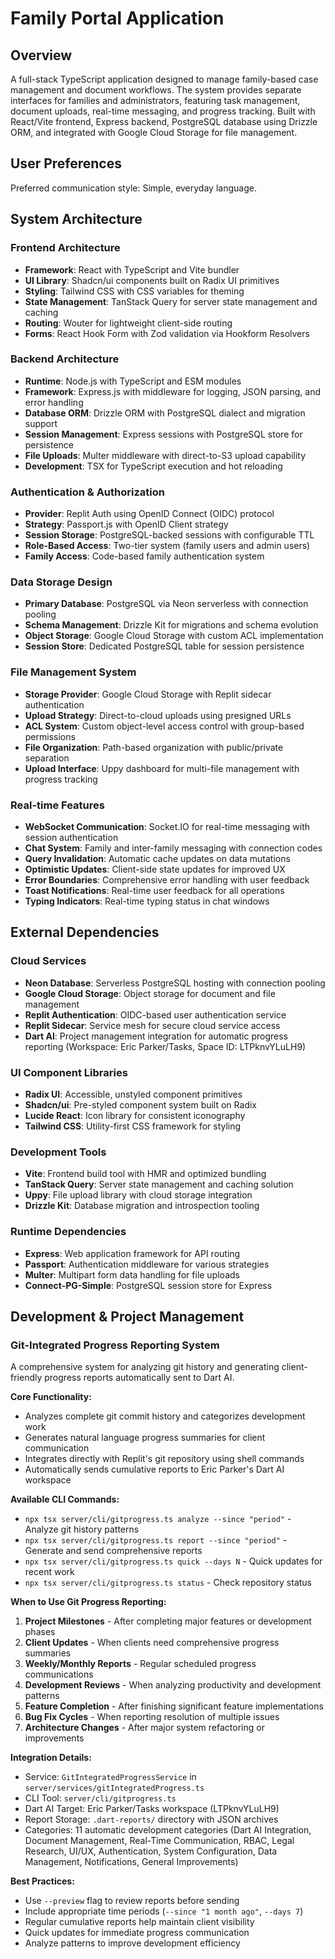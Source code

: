 # Family Portal Application

## Overview

A full-stack TypeScript application designed to manage family-based case management and document workflows. The system provides separate interfaces for families and administrators, featuring task management, document uploads, real-time messaging, and progress tracking. Built with React/Vite frontend, Express backend, PostgreSQL database using Drizzle ORM, and integrated with Google Cloud Storage for file management.

## User Preferences

Preferred communication style: Simple, everyday language.

## System Architecture

### Frontend Architecture
- **Framework**: React with TypeScript and Vite bundler
- **UI Library**: Shadcn/ui components built on Radix UI primitives
- **Styling**: Tailwind CSS with CSS variables for theming
- **State Management**: TanStack Query for server state management and caching
- **Routing**: Wouter for lightweight client-side routing
- **Forms**: React Hook Form with Zod validation via Hookform Resolvers

### Backend Architecture
- **Runtime**: Node.js with TypeScript and ESM modules
- **Framework**: Express.js with middleware for logging, JSON parsing, and error handling
- **Database ORM**: Drizzle ORM with PostgreSQL dialect and migration support
- **Session Management**: Express sessions with PostgreSQL store for persistence
- **File Uploads**: Multer middleware with direct-to-S3 upload capability
- **Development**: TSX for TypeScript execution and hot reloading

### Authentication & Authorization
- **Provider**: Replit Auth using OpenID Connect (OIDC) protocol
- **Strategy**: Passport.js with OpenID Client strategy
- **Session Storage**: PostgreSQL-backed sessions with configurable TTL
- **Role-Based Access**: Two-tier system (family users and admin users)
- **Family Access**: Code-based family authentication system

### Data Storage Design
- **Primary Database**: PostgreSQL via Neon serverless with connection pooling
- **Schema Management**: Drizzle Kit for migrations and schema evolution
- **Object Storage**: Google Cloud Storage with custom ACL implementation
- **Session Store**: Dedicated PostgreSQL table for session persistence

### File Management System
- **Storage Provider**: Google Cloud Storage with Replit sidecar authentication
- **Upload Strategy**: Direct-to-cloud uploads using presigned URLs
- **ACL System**: Custom object-level access control with group-based permissions
- **File Organization**: Path-based organization with public/private separation
- **Upload Interface**: Uppy dashboard for multi-file management with progress tracking

### Real-time Features
- **WebSocket Communication**: Socket.IO for real-time messaging with session authentication
- **Chat System**: Family and inter-family messaging with connection codes
- **Query Invalidation**: Automatic cache updates on data mutations
- **Optimistic Updates**: Client-side state updates for improved UX
- **Error Boundaries**: Comprehensive error handling with user feedback
- **Toast Notifications**: Real-time user feedback for all operations
- **Typing Indicators**: Real-time typing status in chat windows

## External Dependencies

### Cloud Services
- **Neon Database**: Serverless PostgreSQL hosting with connection pooling
- **Google Cloud Storage**: Object storage for document and file management
- **Replit Authentication**: OIDC-based user authentication service
- **Replit Sidecar**: Service mesh for secure cloud service access
- **Dart AI**: Project management integration for automatic progress reporting (Workspace: Eric Parker/Tasks, Space ID: LTPknvYLuLH9)

### UI Component Libraries
- **Radix UI**: Accessible, unstyled component primitives
- **Shadcn/ui**: Pre-styled component system built on Radix
- **Lucide React**: Icon library for consistent iconography
- **Tailwind CSS**: Utility-first CSS framework for styling

### Development Tools
- **Vite**: Frontend build tool with HMR and optimized bundling
- **TanStack Query**: Server state management and caching solution
- **Uppy**: File upload library with cloud storage integration
- **Drizzle Kit**: Database migration and introspection tooling

### Runtime Dependencies
- **Express**: Web application framework for API routing
- **Passport**: Authentication middleware for various strategies
- **Multer**: Multipart form data handling for file uploads
- **Connect-PG-Simple**: PostgreSQL session store for Express

## Development & Project Management

### Git-Integrated Progress Reporting System
A comprehensive system for analyzing git history and generating client-friendly progress reports automatically sent to Dart AI.

**Core Functionality:**
- Analyzes complete git commit history and categorizes development work
- Generates natural language progress summaries for client communication
- Integrates directly with Replit's git repository using shell commands
- Automatically sends cumulative reports to Eric Parker's Dart AI workspace

**Available CLI Commands:**
- `npx tsx server/cli/gitprogress.ts analyze --since "period"` - Analyze git history patterns
- `npx tsx server/cli/gitprogress.ts report --since "period"` - Generate and send comprehensive reports
- `npx tsx server/cli/gitprogress.ts quick --days N` - Quick updates for recent work
- `npx tsx server/cli/gitprogress.ts status` - Check repository status

**When to Use Git Progress Reporting:**
1. **Project Milestones** - After completing major features or development phases
2. **Client Updates** - When clients need comprehensive progress summaries
3. **Weekly/Monthly Reports** - Regular scheduled progress communications
4. **Development Reviews** - When analyzing productivity and development patterns
5. **Feature Completion** - After finishing significant feature implementations
6. **Bug Fix Cycles** - When reporting resolution of multiple issues
7. **Architecture Changes** - After major system refactoring or improvements

**Integration Details:**
- Service: `GitIntegratedProgressService` in `server/services/gitIntegratedProgress.ts`
- CLI Tool: `server/cli/gitprogress.ts`
- Dart AI Target: Eric Parker/Tasks workspace (LTPknvYLuLH9)
- Report Storage: `.dart-reports/` directory with JSON archives
- Categories: 11 automatic development categories (Dart AI Integration, Document Management, Real-Time Communication, RBAC, Legal Research, UI/UX, Authentication, System Configuration, Data Management, Notifications, General Improvements)

**Best Practices:**
- Use `--preview` flag to review reports before sending
- Include appropriate time periods (`--since "1 month ago"`, `--days 7`)
- Regular cumulative reports help maintain client visibility
- Quick updates for immediate progress communication
- Analyze patterns to improve development efficiency